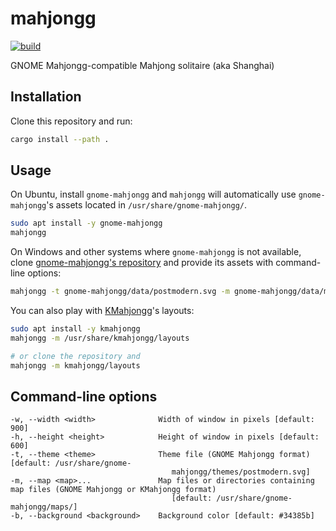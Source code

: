 # mahjongg

[![build](https://github.com/mosmeh/mahjongg/workflows/build/badge.svg)](https://github.com/mosmeh/mahjongg/actions)

GNOME Mahjongg-compatible Mahjong solitaire (aka Shanghai)

## Installation

Clone this repository and run:

```sh
cargo install --path .
```

## Usage

On Ubuntu, install `gnome-mahjongg` and `mahjongg` will automatically use `gnome-mahjongg`'s assets located in `/usr/share/gnome-mahjongg/`.

```sh
sudo apt install -y gnome-mahjongg
mahjongg
```

On Windows and other systems where `gnome-mahjongg` is not available, clone [gnome-mahjongg's repository](https://gitlab.gnome.org/GNOME/gnome-mahjongg) and provide its assets with command-line options:

```sh
mahjongg -t gnome-mahjongg/data/postmodern.svg -m gnome-mahjongg/data/mahjongg.map
```

You can also play with [KMahjongg](https://github.com/KDE/kmahjongg)'s layouts:

```sh
sudo apt install -y kmahjongg
mahjongg -m /usr/share/kmahjongg/layouts

# or clone the repository and
mahjongg -m kmahjongg/layouts
```

## Command-line options

```
-w, --width <width>              Width of window in pixels [default: 900]
-h, --height <height>            Height of window in pixels [default: 600]
-t, --theme <theme>              Theme file (GNOME Mahjongg format) [default: /usr/share/gnome-
                                    mahjongg/themes/postmodern.svg]
-m, --map <map>...               Map files or directories containing map files (GNOME Mahjongg or KMahjongg format)
                                    [default: /usr/share/gnome-mahjongg/maps/]
-b, --background <background>    Background color [default: #34385b]
```
